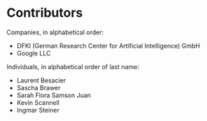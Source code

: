 # Contributors

Companies, in alphabetical order:

* DFKI (German Research Center for Artificial Intelligence) GmbH
* Google LLC


Individuals, in alphabetical order of last name:

* Laurent Besacier
* Sascha Brawer
* Sarah Flora Samson Juan
* Kevin Scannell
* Ingmar Steiner
